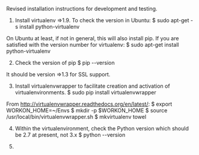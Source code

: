 Revised installation instructions for development and testing.

1. Install virtualenv =>1.9. To check the version in Ubuntu:
  $ sudo apt-get -s install python-virtualenv
  
On Ubuntu at least, if not in general, this will also install pip. If you are satisfied with the version number for virtualenv:
  $ sudo apt-get install python-virtualenv
  
2. Check the version of pip
  $ pip --version

It should be version =>1.3 for SSL support.

3. Install virtualenvwrapper to facilitate creation and activation of virtualenvironments.
  $ sudo pip install virtualenvwrapper

From http://virtualenvwrapper.readthedocs.org/en/latest/:
  $ export WORKON_HOME=~/Envs
  $ mkdir -p $WORKON_HOME
  $ source /usr/local/bin/virtualenvwrapper.sh
  $ mkvirtualenv towel
  
4. Within the virtualenvironment, check the Python version which should be 2.7 at present, not 3.x
  $ python --version
  
5. 
  
  
